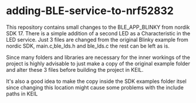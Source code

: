 # adding-BLE-service-to-nrf52832
This repository contains small changes to the BLE_APP_BLINKY from nordik SDK 17. There is a simple addition of a second LED as a Characteristic in the LED service.
Just 3 files are changed from the original Blinky example from nordic SDK, main.c,ble_lds.h and ble_lds.c the rest can be left as is. 

Since many folders and libraries are necessary for the inner workings of the project is highly advisable to just make a copy of the original example folder and alter
these 3 files before building the project in KEIL.

It's also a good idea to make the copy inside the SDK examples folder itsel since changing this location might cause some problems with the include paths in KEIL


